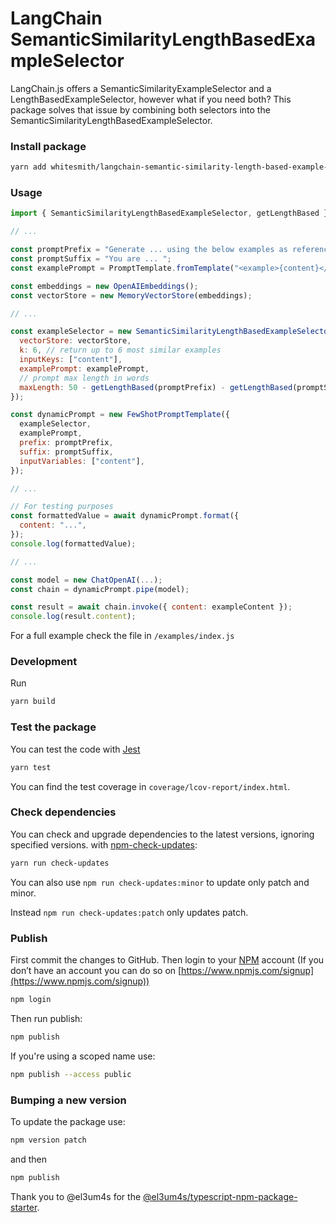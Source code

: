 # LangChain SemanticSimilarityLengthBasedExampleSelector
LangChain.js offers a SemanticSimilarityExampleSelector and a LengthBasedExampleSelector, however what if you need both? This package solves that issue by combining both selectors into the SemanticSimilarityLengthBasedExampleSelector.

### Install package

```bash
yarn add whitesmith/langchain-semantic-similarity-length-based-example-selector
```

### Usage

```js
import { SemanticSimilarityLengthBasedExampleSelector, getLengthBased } from '@whitesmith/langchain-semantic-similarity-length-based-example-selector';

// ...

const promptPrefix = "Generate ... using the below examples as reference:";
const promptSuffix = "You are ... ";
const examplePrompt = PromptTemplate.fromTemplate("<example>{content}</example>");

const embeddings = new OpenAIEmbeddings();
const vectorStore = new MemoryVectorStore(embeddings);

// ...

const exampleSelector = new SemanticSimilarityLengthBasedExampleSelector({
  vectorStore: vectorStore,
  k: 6, // return up to 6 most similar examples
  inputKeys: ["content"],
  examplePrompt: examplePrompt,
  // prompt max length in words
  maxLength: 50 - getLengthBased(promptPrefix) - getLengthBased(promptSuffix)
});

const dynamicPrompt = new FewShotPromptTemplate({
  exampleSelector,
  examplePrompt,
  prefix: promptPrefix,
  suffix: promptSuffix,
  inputVariables: ["content"],
});

// ...

// For testing purposes
const formattedValue = await dynamicPrompt.format({
  content: "...",
});
console.log(formattedValue);

// ...

const model = new ChatOpenAI(...);
const chain = dynamicPrompt.pipe(model);

const result = await chain.invoke({ content: exampleContent });
console.log(result.content);
```

For a full example check the file in `/examples/index.js`

### Development

Run

```bash
yarn build
```

### Test the package

You can test the code with [Jest](https://jestjs.io/)

```bash
yarn test
```

You can find the test coverage in `coverage/lcov-report/index.html`.

### Check dependencies

You can check and upgrade dependencies to the latest versions, ignoring specified versions. with [npm-check-updates](https://www.npmjs.com/package/npm-check-updates):

```bash
yarn run check-updates
```

You can also use `npm run check-updates:minor` to update only patch and minor.

Instead `npm run check-updates:patch` only updates patch.

### Publish

First commit the changes to GitHub. Then login to your [NPM](https://www.npmjs.com) account (If you don’t have an account you can do so on [https://www.npmjs.com/signup](https://www.npmjs.com/signup))

```bash
npm login
```

Then run publish:

```bash
npm publish
```

If you're using a scoped name use:

```bash
npm publish --access public
```

### Bumping a new version

To update the package use:

```bash
npm version patch
```

and then

```bash
npm publish
```


Thank you to @el3um4s for the [@el3um4s/typescript-npm-package-starter](https://www.npmjs.com/package/@el3um4s/typescript-npm-package-starter).